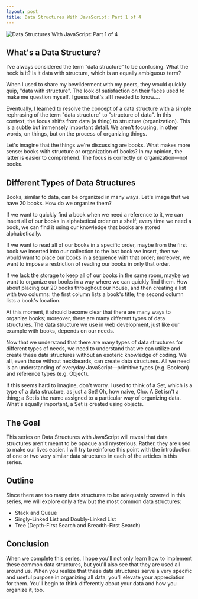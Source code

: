 ```yaml
---
layout: post
title: Data Structures With JavaScript: Part 1 of 4
---
```


![](posts/images/data-structures-1-of-4.jpg "Data Structures With JavaScript: Part 1 of 4")

## What's a Data Structure?

I’ve always considered the term “data structure” to be confusing. What the heck is it? Is it data with structure, which is an equally ambiguous term?

When I used to share my bewilderment with my peers, they would quickly quip, "data with structure". The look of satisfaction on their faces used to make me question myself. I guess that's all I needed to know....

Eventually, I learned to resolve the concept of a data structure with a simple rephrasing of the term "data structure" to "structure of data". In this context, the focus shifts from data (a thing) to structure (organization). This is a subtle but immensely important detail. We aren’t focusing, in other words, on things, but on the process of organizing things.

Let's imagine that the things we're discussing are books. What makes more sense: books with structure or organization of books? In my opinion, the latter is easier to comprehend. The focus is correctly on organization—not books.

## Different Types of Data Structures

Books, similar to data, can be organized in many ways. Let's image that we have 20 books. How do we organize them?

If we want to quickly find a book when we need a reference to it, we can insert all of our books in alphabetical order on a shelf; every time we need a book, we can find it using our knowledge that books are stored alphabetically.

If we want to read all of our books in a specific order, maybe from the first book we inserted into our collection to the last book we insert, then we would want to place our books in a sequence with that order; moreover, we want to impose a restriction of reading our books in only that order.

If we lack the storage to keep all of our books in the same room, maybe we want to organize our books in a way where we can quickly find them. How about placing our 20 books throughout our house, and then creating a list with two columns: the first column lists a book's title; the second column lists a book's location.

At this moment, it should become clear that there are many ways to organize books; moreover, there are many different types of data structures. The data structure we use in web development, just like our example with books, depends on our needs.

Now that we understand that there are many types of data structures for different types of needs, we need to understand that we can utilize and create these data structures without an esoteric knowledge of coding. We all, even those without neckbeards, can create data structures. All we need is an understanding of everyday JavaScript—primitive types (e.g. Boolean) and reference types (e.g. Object).

If this seems hard to imagine, don't worry. I used to think of a Set, which is a type of a data structure, as just a Set! Oh, how naive, Cho. A Set isn't a thing; a Set is the name assigned to a particular way of organizing data. What's equally important, a Set is created using objects.

## The Goal

This series on Data Structures with JavaScript will reveal that data structures aren't meant to be opaque and mysterious. Rather, they are used to make our lives easier. I will try to reinforce this point with the introduction of one or two very similar data structures in each of the articles in this series.

## Outline

Since there are too many data structures to be adequately covered in this series, we will explore only a few but the most common data structures:

* Stack and Queue
* Singly-Linked List and Doubly-Linked List
* Tree (Depth-First Search and Breadth-First Search)

## Conclusion

When we complete this series, I hope you'll not only learn how to implement these common data structures, but you'll also see that they are used all around us. When you realize that these data structures serve a very specific and useful purpose in organizing all data, you'll elevate your appreciation for them. You'll begin to think differently about your data and how you organize it, too.